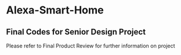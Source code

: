 # Alexa-Smart-Home
## Final Codes for Senior Design Project

Please refer to Final Product Review for further information on project